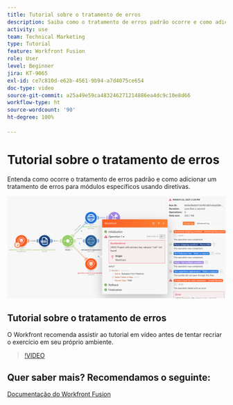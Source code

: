 ```yaml
---
title: Tutorial sobre o tratamento de erros
description: Saiba como o tratamento de erros padrão ocorre e como adicionar um tratamento de erros para módulos específicos usando diretivas no  [!DNL Adobe Workfront Fusion].
activity: use
team: Technical Marketing
type: Tutorial
feature: Workfront Fusion
role: User
level: Beginner
jira: KT-9065
exl-id: ce7c810d-e62b-4561-9b94-a7d4075ce654
doc-type: video
source-git-commit: a25a49e59ca483246271214886ea4dc9c10e8d66
workflow-type: ht
source-wordcount: '90'
ht-degree: 100%

---
```


# Tutorial sobre o tratamento de erros

Entenda como ocorre o tratamento de erros padrão e como adicionar um tratamento de erros para módulos específicos usando diretivas.

![Uma imagem de um cenário de tratamento de erros](assets/troubleshooting-and-error-handling-7.png)

## Tutorial sobre o tratamento de erros

O Workfront recomenda assistir ao tutorial em vídeo antes de tentar recriar o exercício em seu próprio ambiente.

>[!VIDEO](https://video.tv.adobe.com/v/335306/?quality=12&learn=on)

## Quer saber mais? Recomendamos o seguinte:

[Documentação do Workfront Fusion](https://experienceleague.adobe.com/docs/workfront/using/adobe-workfront-fusion/workfront-fusion-2.html?lang=br)
